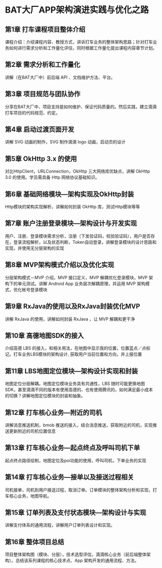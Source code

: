 
# BAT大厂APP架构演进实践与优化之路

## 第1章 打车课程项目整体介绍
课程介绍：介绍课程内容、教授方式，讲诉打车业务的整体架构思路；针对打车业务如何进行需求分析和工作量化评估，同时根据工作量化提出课程内容章节计划。

## 第2章 需求分析和工作量化
讲解（在BAT大厂中）前后端 API 、文档维护方法、平台。

## 第3章 项目规范与团队协作
分享在BAT大厂中、项目支持是如何维护、保证代码质量的。然后实践，建立滴滴打车项目的代码规范、约定。

## 第4章 启动过渡页面开发
讲解 SVG 动画的制作，SVG 制作滴滴 logo 动画，启动页的设计

## 第5章 OkHttp 3.x 的使用
对比HttpClient，URLConnection，OkHttp 三大网络库优缺点，讲解 OkHttp 3.0 的使用。学员需具备 Http 网络协议基础知识。

## 第6章 基础网络模块—架构实现及OkHttp封装
Http模块的架构实现解析，讲解如何封装 OkHttp 库，测试Http模块等等

## 第7章 账户注册登录模块—架构设计与开发实现
用户、注册、登录模块需求分析，注册（下发验证码，校验验证码），用户是否存在，登录流程解析，以及状态判断，Token自动登录，讲解登录模块的设计思路和实现，并使用无分层架构的实现

## 第8章 MVP架构模式介绍以及优化实现
分层架构模式－MVP 介绍，MVP 接口定义，MVP 解耦优化登录模块，MVP 架构下的单元测试。讲解 Android App 业务层次解耦原理，并运用 MVP 架构模式，优化帐号登录模块

## 第9章 RxJava的使用以及RxJava封装优化MVP
讲解 RxJava 的使用，讲解如何封装 RxJava ，让 MVP 解耦和更干净

## 第10章 高德地图SDK的接入
介绍高德 LBS 的接入，和相关用法，在地图中显示我的位置，位置蓝点／点标记。打车业务LBS模块的架构设计, 获取用户当前位置和方向，并上报位置

## 第11章 LBS地图定位模块—架构设计实现和封装
地图定位分层解耦。地图定位模块业务具有共通性，LBS 随时可能更换地图SDK，甚至滴滴不同的版本有使用高德的、也有使用腾讯的，如何满足最小成本的切换？讲解地图定位模块的封装和抽象。

## 第12章 打车核心业务—附近的司机
讲解消息推送机制，bmob 推送的接入，结合消息推送，获取附近的司机，实现推送更新附近的司机位置信息

## 第13章 打车核心业务—起点终点及呼叫司机下单
起点终点路径绘制，地图定位及poi功能的使用，呼叫司机，下单业务的实现

## 第14章 打车核心业务—接单以及接送过程相关
司机接单，司机到用户接送过程，取消订单。订单模块的整体架构分析和实现，打车核心业务，地图导航。

## 第15章 订单列表及支付状态模块—架构设计与实现
讲解支付体系的通用流程，讲解用户订单列表设计和实现。

## 第16章 整体项目总结
项目整体架构图（模块、分层），技术选型评估，滴滴核心业务（前后端整体架构）。总结该系列课程的核心技术点、App 架构开发的通用流程、方法。



